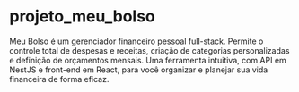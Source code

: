 # projeto_meu_bolso
Meu Bolso é um gerenciador financeiro pessoal full-stack. Permite o controle total de despesas e receitas, criação de categorias personalizadas e definição de orçamentos mensais. Uma ferramenta intuitiva, com API em NestJS e front-end em React, para você organizar e planejar sua vida financeira de forma eficaz.
